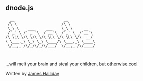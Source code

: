 ## dnode.js
```
  __                      __            
 /\ \                    /\ \           
 \_\ \    ___     ___    \_\ \     __   
 /'_` \ /' _ `\  / __`\  /'_` \  /'__`\ 
/\ \L\ \/\ \/\ \/\ \L\ \/\ \L\ \/\  __/ 
\ \___,_\ \_\ \_\ \____/\ \___,_\ \____\
 \/__,_ /\/_/\/_/\/___/  \/__,_ /\/____/
                                        
                                        
```
...will melt your brain and steal your children, [but otherwise cool][2]

Written by [James Halliday][1]

[1]: http://substack.net
[2]: https://github.com/substack/dnode

